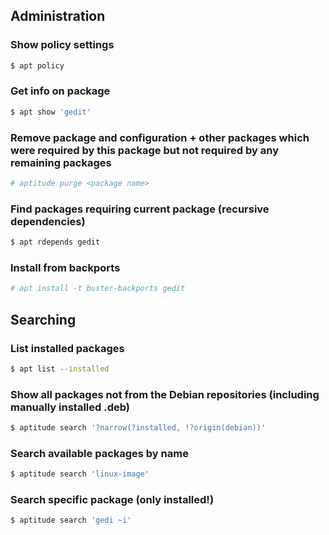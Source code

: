 ## Administration
### Show policy settings
```bash
$ apt policy
```
### Get info on package
```bash
$ apt show 'gedit'
```
### Remove package and configuration + other packages which were required by this package but not required by any remaining packages
```bash
# aptitude purge <package name>
```
### Find packages requiring current package (recursive dependencies)
```bash
$ apt rdepends gedit
```
### Install from backports
```bash
# apt install -t buster-backports gedit
```

## Searching
### List installed packages
```bash
$ apt list --installed
```
### Show all packages not from the Debian repositories (including manually installed .deb)
```bash
$ aptitude search '?narrow(?installed, !?origin(debian))'
```
### Search available packages by name
```bash
$ aptitude search 'linux-image'
```
### Search specific package (only installed!)
```bash
$ aptitude search 'gedi ~i'
```
